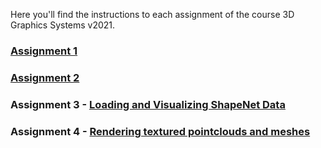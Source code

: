 Here you'll find the instructions to each assignment of the course 3D Graphics Systems v2021.

### [Assignment 1](assignment1.md)

### [Assignment 2](assignment2.md)

### Assignment 3 - [Loading and Visualizing ShapeNet Data](assignment3.md)

### Assignment 4 - [Rendering textured pointclouds and meshes](assignment4.md)
<!--stackedit_data:
eyJoaXN0b3J5IjpbLTE3NTc5MjUwMjNdfQ==
-->